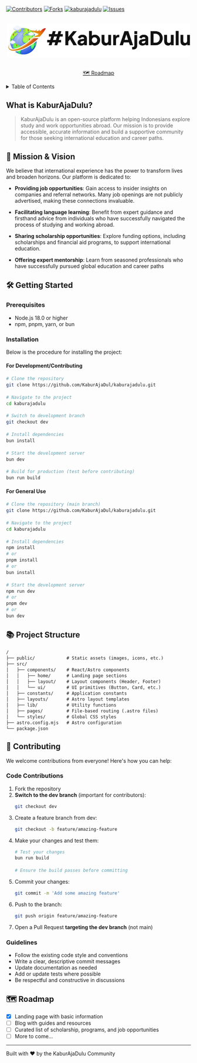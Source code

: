 <a id="readme-top"></a>

<!-- project shields -->
<!---->
[![Contributors][contributors-shield]][contributors-url]
[![Forks][forks-shield]][forks-url]
[![kaburajadulu][stars-shield]][stars-url]
[![Issues][issues-shield]][issues-url]

<!-- project logo -->
<br />
<div align="center">
  <a href="https://discord.com/invite/KaburAjaDulu">
    <img src="/public/intoTheLmao.jpg" alt="kaburAjaDulu_logo" width="500">
  </a>

  <!--<h3 align="center">KaburAjaDulu</h3>-->
  
  <p align="center">
    <br />
    <a href="https://github.com/KaburAjaDul/kaburajadulu?tab=readme-ov-file#%EF%B8%8F-roadmap">🗺️ Roadmap</a>
  </p>
</div>

<!-- table of contents -->
<details>
  <summary>Table of Contents</summary>
  <ol>
    <li>
      <a href="#what-is-KaburAjaDulu">What is KaburAjaDulu?</a>
    </li>
    <li>
      <a href="#mission-and-vision">🚀 Mission & Vision</a>
    </li>
    <li><a href="#getting-started">🛠️ Getting Started</a></li>
    <ul>
        <li><a href="#prerequisites">Prerequisites</a></li>
        <li><a href="#installation">Installation</a></li>
    </ul>
    <li><a href="#project-structure">📚 Project Structure</a></li>
    <li><a href="#contributing">🤝 Contributing</a></li>
    <ul>
        <li><a href="#code-contributions">Code Contributions</a></li>
        <li><a href="#guidelines">Guidelines</a></li>
        <li><a href="#roadmap">🗺️ Roadmap</a></li>
    </ul>
  </ol>
</details>

## What is KaburAjaDulu?
> KaburAjaDulu is an open-source platform helping Indonesians explore study and work opportunities abroad. Our mission is to provide accessible, accurate information and build a supportive community for those seeking international education and career paths.

## 🚀 Mission & Vision
We believe that international experience has the power to transform lives and broaden horizons. Our platform is dedicated to:

- **Providing job opportunities**: Gain access to insider insights on companies and referral networks. Many job openings are not publicly advertised, making these connections invaluable.

- **Facilitating language learning**: Benefit from expert guidance and firsthand advice from individuals who have successfully navigated the process of studying and working abroad.

- **Sharing scholarship opportunities**: Explore funding options, including scholarships and financial aid programs, to support international education.

- **Offering expert mentorship**: Learn from seasoned professionals who have successfully pursued global education and career paths

## 🛠️ Getting Started

### Prerequisites
- Node.js 18.0 or higher
- npm, pnpm, yarn, or bun

### Installation
Below is the procedure for installing the project:

#### For Development/Contributing
```sh
# Clone the repository
git clone https://github.com/KaburAjaDul/kaburajadulu.git

# Navigate to the project
cd kaburajadulu

# Switch to development branch
git checkout dev

# Install dependencies
bun install

# Start the development server
bun dev

# Build for production (test before contributing)
bun run build
```

#### For General Use
```sh
# Clone the repository (main branch)
git clone https://github.com/KaburAjaDul/kaburajadulu.git

# Navigate to the project
cd kaburajadulu

# Install dependencies
npm install
# or
pnpm install
# or
bun install

# Start the development server
npm run dev
# or
pnpm dev
# or
bun dev
```

## 📚 Project Structure
```text
/
├── public/            # Static assets (images, icons, etc.)
├── src/
│   ├── components/    # React/Astro components
│   │   ├── home/      # Landing page sections
│   │   ├── layout/    # Layout components (Header, Footer)
│   │   └── ui/        # UI primitives (Button, Card, etc.)
│   ├── constants/     # Application constants
│   ├── layouts/       # Astro layout templates
│   ├── lib/           # Utility functions
│   ├── pages/         # File-based routing (.astro files)
│   └── styles/        # Global CSS styles
├── astro.config.mjs   # Astro configuration
└── package.json
```

## 🤝 Contributing
We welcome contributions from everyone! Here's how you can help:

### Code Contributions
1. Fork the repository
2. **Switch to the dev branch** (important for contributors):
    ```sh
   git checkout dev
   ```
3. Create a feature branch from dev:
    ```sh
   git checkout -b feature/amazing-feature
   ```
4. Make your changes and test them:
    ```sh
   # Test your changes
   bun run build
   
   # Ensure the build passes before committing
   ```
5. Commit your changes:
    ```sh
   git commit -m 'Add some amazing feature'
   ```
6. Push to the branch:
    ```sh
   git push origin feature/amazing-feature
   ```
7. Open a Pull Request **targeting the dev branch** (not main)

### Guidelines
- Follow the existing code style and conventions
- Write a clear, descriptive commit messages
- Update documentation as needed
- Add or update tests where possible
- Be respectful and constructive in discussions

## 🗺️ Roadmap

- [X] Landing page with basic information
- [ ] Blog with guides and resources
- [ ] Curated list of scholarship, programs, and job opportunities
- [ ] More to come...

---

Built with ❤️ by the KaburAjaDulu Community


<!-- markdown links and images -->
[contributors-shield]: https://img.shields.io/github/contributors/KaburAjaDul/kaburajadulu.svg?style=for-the-badge
[contributors-url]: https://github.com/KaburAjaDul/kaburajadulu
[forks-shield]: https://img.shields.io/github/forks/KaburAjaDul/kaburajadulu.svg?style=for-the-badge
[forks-url]: https://github.com/KaburAjaDul/kaburajadulu/network/members
[stars-shield]: https://img.shields.io/github/stars/KaburAjaDul/kaburajadulu.svg?style=for-the-badge
[stars-url]: https://github.com/KaburAjaDul/kaburajadulu
[issues-shield]: https://img.shields.io/github/issues/KaburAjaDul/kaburajadulu.svg?style=for-the-badge
[issues-url]: https://github.com/KaburAjaDul/kaburajadulu/issues
